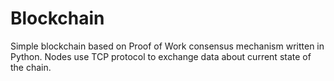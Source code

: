 # Blockchain

Simple blockchain based on Proof of Work consensus mechanism written in Python.
Nodes use TCP protocol to exchange data about current state of the chain.